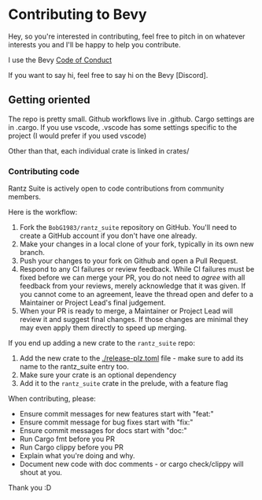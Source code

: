 # Contributing to Bevy

Hey, so you're interested in contributing, feel free to pitch in on whatever interests you and I'll be happy to help you contribute.

I use the Bevy [Code of Conduct](https://github.com/bevyengine/bevy/blob/main/CODE_OF_CONDUCT.md)

If you want to say hi, feel free to say hi on the Bevy [Discord].

## Getting oriented

The repo is pretty small.
Github workflows live in .github. 
Cargo settings are in .cargo. 
If you use vscode, .vscode has some settings specific to the project (I would prefer if you used vscode)

Other than that, each individual crate is linked in crates/

### Contributing code

Rantz Suite is actively open to code contributions from community members.

Here is the workflow:

1. Fork the `BobG1983/rantz_suite` repository on GitHub. You'll need to create a GitHub account if you don't have one already.
2. Make your changes in a local clone of your fork, typically in its own new branch.
3. Push your changes to your fork on Github and open a Pull Request.
4. Respond to any CI failures or review feedback. While CI failures must be fixed before we can merge your PR, you do not need to *agree* with all feedback from your reviews, merely acknowledge that it was given. If you cannot come to an agreement, leave the thread open and defer to a Maintainer or Project Lead's final judgement.
5. When your PR is ready to merge, a Maintainer or Project Lead will review it and suggest final changes. If those changes are minimal they may even apply them directly to speed up merging.

If you end up adding a new crate to the `rantz_suite` repo:

1. Add the new crate to the [./release-plz.toml](./release-plz.toml) file - make sure to add its name to the rantz_suite entry too.
2. Make sure your crate is an optional dependency
3. Add it to the `rantz_suite` crate in the prelude, with a feature flag

When contributing, please:

* Ensure commit messages for new features start with "feat:"
* Ensure commit message for bug fixes start with "fix:"
* Ensure commit messages for docs start with "doc:"
* Run Cargo fmt before you PR
* Run Cargo clippy before you PR
* Explain what you're doing and why.
* Document new code with doc comments - or cargo check/clippy will shout at you.

Thank you :D
